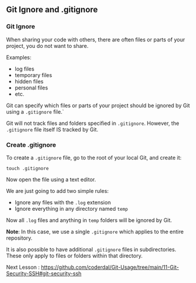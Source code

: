 ## Git Ignore and .gitignore

### Git Ignore

When sharing your code with others, there are often files or parts of your project, you do not want to share.

Examples:
- log files
- temporary files
- hidden files
- personal files
- etc.

Git can specify which files or parts of your project should be ignored by Git using a `.gitignore` file.`

Git will not track files and folders specified in `.gitignore`. However, the `.gitignore` file itself IS tracked by Git.

### Create .gitignore

To create a `.gitignore` file, go to the root of your local Git, and create it:

    touch .gitignore

Now open the file using a text editor.

We are just going to add two simple rules:

- Ignore any files with the `.log` extension
- Ignore everything in any directory named `temp`

Now all `.log` files and anything in `temp` folders will be ignored by Git.

**Note**: In this case, we use a single `.gitignore` which applies to the entire repository.

It is also possible to have additional `.gitignore` files in subdirectories. These only apply to files or folders within that directory.

Next Lesson : https://github.com/coderdal/Git-Usage/tree/main/11-Git-Security-SSH#git-security-ssh
